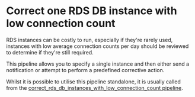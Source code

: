 # Correct one RDS DB instance with low connection count

RDS instances can be costly to run, especially if they're rarely used, instances with low average connection counts per day should be reviewed to determine if they're still required.

This pipeline allows you to specify a single instance and then either send a notification or attempt to perform a predefined corrective action.

Whilst it is possible to utilise this pipeline standalone, it is usually called from the [correct_rds_db_instances_with_low_connection_count pipeline](https://hub.flowpipe.io/mods/turbot/aws_thrifty/pipelines/aws_thrifty.pipeline.correct_rds_db_instances_with_low_connection_count).